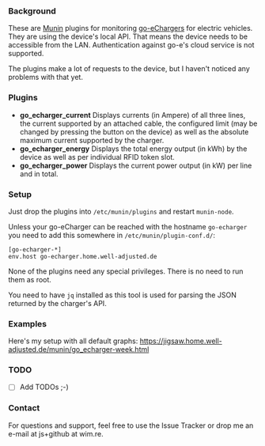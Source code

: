 ### Background

These are [Munin](http://munin-monitoring.org/) plugins for monitoring
[go-eChargers](https://go-e.co/) for electric vehicles. They are using
the device's local API. That means the device needs to be accessible
from the LAN.  Authentication against go-e's cloud service is not
supported.

The plugins make a lot of requests to the device, but I haven't noticed
any problems with that yet.

### Plugins

- **go_echarger_current** Displays currents (in Ampere) of all three
  lines, the current supported by an attached cable, the configured
  limit (may be changed by pressing the button on the device)  as well
  as the absolute maximum current supported by the charger.
- **go_echarger_energy** Displays the total energy output (in kWh) by
  the device as well as per individual RFID token slot.
- **go_echarger_power** Displays the current power output (in kW) per
  line and in total.

### Setup

Just drop the plugins into `/etc/munin/plugins` and restart `munin-node`. 

Unless your go-eCharger can be reached with the hostname
`go-echarger` you need to add this somewhere in
`/etc/munin/plugin-conf.d/`:

```
[go-echarger-*]
env.host go-echarger.home.well-adjusted.de
```

None of the plugins need any special privileges. There is no need to run
them as root.

You need to have `jq` installed as this tool is used for parsing the
JSON returned by the charger's API.

### Examples

Here's my setup with all default graphs:
https://jigsaw.home.well-adjusted.de/munin/go_echarger-week.html

### TODO

- [ ] Add TODOs ;-)

### Contact

For questions and support, feel free to use the Issue Tracker or drop me an
e-mail at js+github at wim.re.
